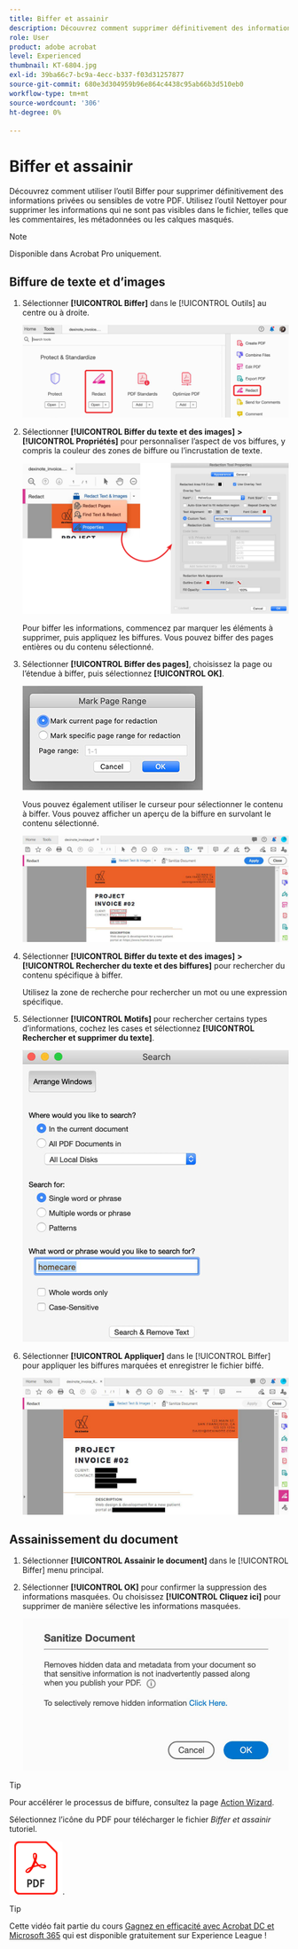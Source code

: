 ```yaml
---
title: Biffer et assainir
description: Découvrez comment supprimer définitivement des informations privées ou sensibles de votre PDF
role: User
product: adobe acrobat
level: Experienced
thumbnail: KT-6804.jpg
exl-id: 39ba66c7-bc9a-4ecc-b337-f03d31257877
source-git-commit: 680e3d304959b96e864c4438c95ab66b3d510eb0
workflow-type: tm+mt
source-wordcount: '306'
ht-degree: 0%

---
```


# Biffer et assainir

Découvrez comment utiliser l’outil Biffer pour supprimer définitivement des informations privées ou sensibles de votre PDF. Utilisez l’outil Nettoyer pour supprimer les informations qui ne sont pas visibles dans le fichier, telles que les commentaires, les métadonnées ou les calques masqués.

>[!NOTE]
>
>Disponible dans Acrobat Pro uniquement.

## Biffure de texte et d’images

1. Sélectionner **[!UICONTROL Biffer]** dans le [!UICONTROL Outils] au centre ou à droite.

   ![Biffer étape 1](../assets/Redact_1.png)

1. Sélectionner **[!UICONTROL Biffer du texte et des images]** **>** **[!UICONTROL Propriétés]** pour personnaliser l’aspect de vos biffures, y compris la couleur des zones de biffure ou l’incrustation de texte.

   ![Biffer étape 2](../assets/Redact_2.png)

   Pour biffer les informations, commencez par marquer les éléments à supprimer, puis appliquez les biffures. Vous pouvez biffer des pages entières ou du contenu sélectionné.

1. Sélectionner **[!UICONTROL Biffer des pages]**, choisissez la page ou l’étendue à biffer, puis sélectionnez **[!UICONTROL OK]**.

   ![Biffer étape 4](../assets/Redact_3.png)

   Vous pouvez également utiliser le curseur pour sélectionner le contenu à biffer. Vous pouvez afficher un aperçu de la biffure en survolant le contenu sélectionné.

   ![Biffer étape 5a](../assets/Redact_4.png)

1. Sélectionner **[!UICONTROL Biffer du texte et des images]** **>** **[!UICONTROL Rechercher du texte et des biffures]** pour rechercher du contenu spécifique à biffer.

   Utilisez la zone de recherche pour rechercher un mot ou une expression spécifique.

1. Sélectionner **[!UICONTROL Motifs]** pour rechercher certains types d’informations, cochez les cases et sélectionnez **[!UICONTROL Rechercher et supprimer du texte]**.

   ![Biffer étape 5b](../assets/Redact_5.png)

1. Sélectionner **[!UICONTROL Appliquer]** dans le [!UICONTROL Biffer] pour appliquer les biffures marquées et enregistrer le fichier biffé.

   ![Biffer étape 6](../assets/Redact_6.png)

## Assainissement du document

1. Sélectionner **[!UICONTROL Assainir le document]** dans le [!UICONTROL Biffer] menu principal.

1. Sélectionner **[!UICONTROL OK]** pour confirmer la suppression des informations masquées. Ou choisissez **[!UICONTROL Cliquez ici]** pour supprimer de manière sélective les informations masquées.

   ![Assainissement, étape 2](../assets/Redact_7.png)

>[!TIP]
>
>Pour accélérer le processus de biffure, consultez la page [Action Wizard](../advanced-tasks/action.md).

Sélectionnez l’icône du PDF pour télécharger le fichier *Biffer et assainir* tutoriel.

[![Télécharger le tutoriel Biffer et Assainir](../assets/acrobat_PDF_96.png)](../assets/AcrobatDCRedact.pdf).

>[!TIP]
>
>Cette vidéo fait partie du cours [Gagnez en efficacité avec Acrobat DC et Microsoft 365](https://experienceleague.adobe.com/?recommended=Acrobat-U-1-2021.microsoft365) qui est disponible gratuitement sur Experience League !
